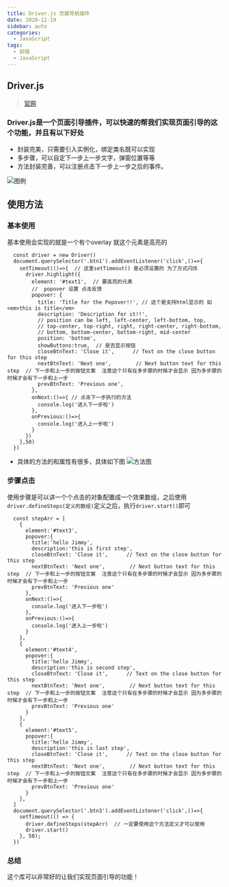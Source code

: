 ```yaml
---
title: Driver.js 页面导航插件
date: 2020-12-19
sidebar: auto
categories:
  - JavaScript
tags:
  - 前端
  - JavaScript
---
```


## Driver.js
> [官网](https://kamranahmed.info/driver.js/)
### Driver.js是一个页面引导插件，可以快速的帮我们实现页面引导的这个功能，并且有以下好处
- 封装完美，只需要引入实例化，绑定类名既可以实现
- 多步骤，可以自定下一步上一步文字，弹窗位置等等
- 方法封装完善，可以注册点击下一步上一步之后的事件。

![图例](https://img-blog.csdnimg.cn/20201219210223451.png?x-oss-process=image/watermark,type_ZmFuZ3poZW5naGVpdGk,shadow_10,text_aHR0cHM6Ly9ibG9nLmNzZG4ubmV0L3dlaXhpbl80NjI0MDE2Mg==,size_16,color_FFFFFF,t_70)

## 使用方法
### 基本使用
基本使用会实现的就是一个有个overlay 就这个元素是高亮的
```
  const driver = new Driver()
  document.querySelector('.btn1').addEventListener('click',()=>{
    setTimeout(()=>{  // 这里setTimeout() 是必须设置的 为了方式闪烁
      driver.highlight({
        element: '#text1',  // 要高亮的元素
        //  popover 设置 点击反馈
        popover: {
          title: 'Title for the Popover!!', // 这个是支持html显示的 如<em>this is title</em>
          description: 'Description for it!!',
          // position can be left, left-center, left-bottom, top,
          // top-center, top-right, right, right-center, right-bottom,
          // bottom, bottom-center, bottom-right, mid-center
          position: 'bottom',
          showButtons:true,  // 是否显示按钮
          closeBtnText: 'Close it',      // Text on the close button for this step
          nextBtnText: 'Next one',        // Next button text for this step  // 下一步和上一步的按钮文案  注意这个只有在多步骤的时候才会显示 因为多步骤的时候才会有下一步和上一步
          prevBtnText: 'Previous one', 
        },
        onNext:()=>{ // 点击下一步执行的方法
          console.log('进入下一步啦')
        },
        onPrevious:()=>{
          console.log('进入上一步啦')
        }
      })
    },50)
  })
```
- 具体的方法的和属性有很多，具体如下图
![方法图](https://img-blog.csdnimg.cn/20201219211316690.png?x-oss-process=image/watermark,type_ZmFuZ3poZW5naGVpdGk,shadow_10,text_aHR0cHM6Ly9ibG9nLmNzZG4ubmV0L3dlaXhpbl80NjI0MDE2Mg==,size_16,color_FFFFFF,t_70)

### 步骤点击
使用步骤是可以讲一个个点击的对象配置成一个效果数组，之后使用`driver.defineSteps(定义的数组)`定义之后，执行`driver.start()`即可
```
  const stepArr = [
    {
      element:'#text3',
      popover:{
        title:'hello Jimmy',
        description:'this is first step',
        closeBtnText: 'Close it',      // Text on the close button for this step
        nextBtnText: 'Next one',        // Next button text for this step  // 下一步和上一步的按钮文案  注意这个只有在多步骤的时候才会显示 因为多步骤的时候才会有下一步和上一步
        prevBtnText: 'Previous one'
      },
      onNext:()=>{
        console.log('进入下一步啦')
      },
      onPrevious:()=>{
        console.log('进入上一步啦')
      }
    },
    {
      element:'#text4',
      popover:{
        title:'hello Jimmy',
        description:'this is second step',
        closeBtnText: 'Close it',      // Text on the close button for this step
        nextBtnText: 'Next one',        // Next button text for this step  // 下一步和上一步的按钮文案  注意这个只有在多步骤的时候才会显示 因为多步骤的时候才会有下一步和上一步
        prevBtnText: 'Previous one'
      }
    },
    {
      element:'#text5',
      popover:{
        title:'hello Jimmy',
        description:'this is last step',
        closeBtnText: 'Close it',      // Text on the close button for this step
        nextBtnText: 'Next one',        // Next button text for this step  // 下一步和上一步的按钮文案  注意这个只有在多步骤的时候才会显示 因为多步骤的时候才会有下一步和上一步
        prevBtnText: 'Previous one'
      }
    },
  ]
  document.querySelector('.btn3').addEventListener('click',()=>{
    setTimeout(() => {
      driver.defineSteps(stepArr)  // 一定要使用这个方法定义才可以使用
      driver.start()
    }, 50);
  })
```

### 总结
这个库可以非常好的让我们实现页面引导的功能！
